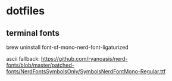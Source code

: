 # dotfiles

## terminal fonts

brew uninstall font-sf-mono-nerd-font-ligaturized 

ascii fallback: https://github.com/ryanoasis/nerd-fonts/blob/master/patched-fonts/NerdFontsSymbolsOnly/SymbolsNerdFontMono-Regular.ttf
